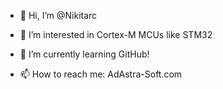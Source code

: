 - 👋 Hi, I’m @Nikitarc
- 👀 I’m interested in Cortex-M MCUs like STM32
- 🌱 I’m currently learning GitHub!

- 📫 How to reach me: AdAstra-Soft.com

<!---
Nikitarc/Nikitarc is a ✨ special ✨ repository because its `README.md` (this file) appears on your GitHub profile.
You can click the Preview link to take a look at your changes.
--->
